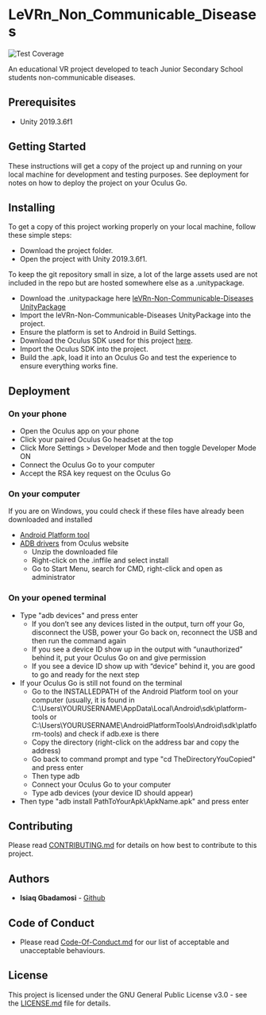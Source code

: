 # LeVRn_Non_Communicable_Diseases
![Test Coverage](https://res.cloudinary.com/dxutdx19b/image/upload/v1584797301/badge_linecoverage_mf0yws.png)

An educational VR project developed to teach Junior Secondary School students non-communicable diseases.

## Prerequisites
- Unity 2019.3.6f1

## Getting Started
These instructions will get a copy of the project up and running on your local machine for development and testing purposes. See deployment for notes on how to deploy the project on your Oculus Go.

## Installing
To get a copy of this project working properly on your local machine, follow these simple steps:

- Download the project folder.
- Open the project with Unity 2019.3.6f1.

To keep the git repository small in size, a lot of the large assets used are not included in the repo but are hosted somewhere else as a .unitypackage.

- Download the .unitypackage here [leVRn-Non-Communicable-Diseases UnityPackage](https://drive.google.com/file/d/1ecPvgyHXnRFar_76sW94xNIIqjv-Ntic/view?usp=sharing)
- Import the leVRn-Non-Communicable-Diseases UnityPackage into the project.
- Ensure the platform is set to Android in Build Settings.
- Download the Oculus SDK used for this project [here](https://drive.google.com/file/d/1NmoFQmk7qaPrjr9PDjEzkipx2NsY7zvs/view?usp=sharing).
- Import the Oculus SDK into the project.
- Build the .apk, load it into an Oculus Go and test the experience to ensure everything works fine.


## Deployment

### On your phone
- Open the Oculus app on your phone
- Click your paired Oculus Go headset at the top
- Click More Settings > Developer Mode and then toggle Developer Mode ON
- Connect the Oculus Go to your computer
- Accept the RSA key request on the Oculus Go

### On your computer
If you are on Windows, you could check if these files have already been downloaded and installed
- [Android Platform tool](https://developer.android.com/studio/releases/platform-tools)
- [ADB drivers](https://developer.oculus.com/downloads/package/oculus-go-adb-drivers/) from Oculus website
    - Unzip the downloaded file
    - Right-click on the .inffile and select install
    - Go to Start Menu, search for CMD, right-click and open as administrator

### On your opened terminal
- Type "adb devices" and press enter
    - If you don’t see any devices listed in the output, turn off your Go, disconnect the USB, power your Go back on, reconnect the USB and then run the command again
    - If you see a device ID show up in the output with “unauthorized” behind it, put your Oculus Go on and give permission
    - If you see a device ID show up with “device” behind it, you are good to go and ready for the next step
- If your Oculus Go is still not found on the terminal
    - Go to the INSTALLEDPATH of the Android Platform tool on your computer (usually, it is found in C:\Users\YOURUSERNAME\AppData\Local\Android\sdk\platform-tools or C:\Users\YOURUSERNAME\AndroidPlatformTools\Android\sdk\platform-tools) and check if adb.exe is there
    - Copy the directory (right-click on the address bar and copy the address)
    - Go back to command prompt and type "cd TheDirectoryYouCopied" and press enter
    - Then type adb
    - Connect your Oculus Go to your computer
    - Type adb devices (your device ID should appear)
- Then type "adb install PathToYourApk\ApkName.apk" and press enter

## Contributing
Please read [CONTRIBUTING.md](https://github.com/Imisi3D/LeVRn_Non_Communicable_Diseases/blob/master/Contributing.md) for details on how best to contribute to this project.

## Authors
- **Isiaq Gbadamosi** - [Github](https://github.com/badmusishaq)

## Code of Conduct
- Please read [Code-Of-Conduct.md](https://github.com/Imisi3D/LeVRn_Non_Communicable_Diseases/blob/master/Code%20of%20Conduct.md) for our list of acceptable and unacceptable behaviours.

## License
This project is licensed under the GNU General Public License v3.0 - see the [LICENSE.md](https://github.com/Imisi3D/LeVRn_Non_Communicable_Diseases/blob/master/LICENSE) file for details.
